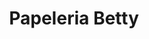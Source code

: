---
title: "Papeleria Betty"
url: /tenosique-de-pino-suarez/papeleria-betty/
shop: material de oficina
---